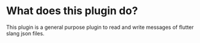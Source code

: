 # What does this plugin do?

This plugin is a general purpose plugin to read and write messages of flutter slang json files.

